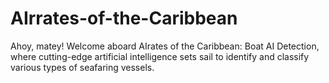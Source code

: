 # AIrrates-of-the-Caribbean
Ahoy, matey! Welcome aboard AIrates of the Caribbean: Boat AI Detection, where cutting-edge artificial intelligence sets sail to identify and classify various types of seafaring vessels. 
